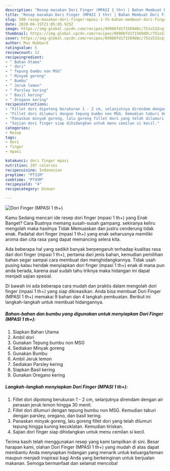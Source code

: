 ```yaml
---
description: "Resep masakan Dori Finger (MPASI 1 th+) | Bahan Membuat Dori Finger (MPASI 1 th+) Yang Bisa Manjain Lidah"
title: "Resep masakan Dori Finger (MPASI 1 th+) | Bahan Membuat Dori Finger (MPASI 1 th+) Yang Bisa Manjain Lidah"
slug: 508-resep-masakan-dori-finger-mpasi-1-th-bahan-membuat-dori-finger-mpasi-1-th-yang-bisa-manjain-lidah
date: 2020-06-15T21:05:05.925Z
image: https://img-global.cpcdn.com/recipes/89986fd1f1569d8c/751x532cq70/dori-finger-mpasi-1-th-foto-resep-utama.jpg
thumbnail: https://img-global.cpcdn.com/recipes/89986fd1f1569d8c/751x532cq70/dori-finger-mpasi-1-th-foto-resep-utama.jpg
cover: https://img-global.cpcdn.com/recipes/89986fd1f1569d8c/751x532cq70/dori-finger-mpasi-1-th-foto-resep-utama.jpg
author: Max Hubbard
ratingvalue: 5
reviewcount: 12
recipeingredient:
- " Bahan Utama"
- " dori"
- " Tepung bumbu non MSG"
- " Minyak goreng"
- " Bumbu"
- " Jeruk lemon"
- " Parsley kering"
- " Basil kering"
- " Oregano kering"
recipeinstructions:
- "Fillet dori dipotong berukuran 1 - 2 cm, selanjutnya direndam dengan air perasan jeruk lemon hingga 30 menit."
- "Fillet dori dilumuri dengan tepung bumbu non MSG. Kemudian taburi dengan parsley, oregano, dan basil kering."
- "Panaskan minyak goreng, lalu goreng fillet dori yang telah dilumuri tepung hingga kuning kecoklatan. Kemudian tiriskan."
- "Sajian dori finger siap dihidangkan untuk menu cemilan si kecil."
categories:
- Resep
tags:
- dori
- finger
- mpasi

katakunci: dori finger mpasi 
nutrition: 297 calories
recipecuisine: Indonesian
preptime: "PT31M"
cooktime: "PT45M"
recipeyield: "4"
recipecategory: Dinner

---
```



![Dori Finger (MPASI 1 th+)](https://img-global.cpcdn.com/recipes/89986fd1f1569d8c/751x532cq70/dori-finger-mpasi-1-th-foto-resep-utama.jpg)

Kamu Sedang mencari ide resep dori finger (mpasi 1 th+) yang Enak Banget? Cara Buatnya memang susah-susah gampang. sekiranya keliru mengolah maka hasilnya Tidak Memuaskan dan justru cenderung tidak enak. Padahal dori finger (mpasi 1 th+) yang enak seharusnya memiliki aroma dan cita rasa yang dapat memancing selera kita.



Ada beberapa hal yang sedikit banyak berpengaruh terhadap kualitas rasa dari dori finger (mpasi 1 th+), pertama dari jenis bahan, kemudian pemilihan bahan segar sampai cara membuat dan menghidangkannya. Tidak usah pusing kalau hendak menyiapkan dori finger (mpasi 1 th+) enak di mana pun anda berada, karena asal sudah tahu triknya maka hidangan ini dapat menjadi sajian spesial.


Di bawah ini ada beberapa cara mudah dan praktis dalam mengolah dori finger (mpasi 1 th+) yang siap dikreasikan. Anda bisa membuat Dori Finger (MPASI 1 th+) memakai 9 bahan dan 4 langkah pembuatan. Berikut ini langkah-langkah untuk membuat hidangannya.

<!--inarticleads1-->

##### Bahan-bahan dan bumbu yang digunakan untuk menyiapkan Dori Finger (MPASI 1 th+):

1. Siapkan  Bahan Utama
1. Ambil  dori
1. Gunakan  Tepung bumbu non MSG
1. Sediakan  Minyak goreng
1. Gunakan  Bumbu
1. Ambil  Jeruk lemon
1. Sediakan  Parsley kering
1. Siapkan  Basil kering
1. Gunakan  Oregano kering




<!--inarticleads2-->

##### Langkah-langkah menyiapkan Dori Finger (MPASI 1 th+):

1. Fillet dori dipotong berukuran 1 - 2 cm, selanjutnya direndam dengan air perasan jeruk lemon hingga 30 menit.
1. Fillet dori dilumuri dengan tepung bumbu non MSG. Kemudian taburi dengan parsley, oregano, dan basil kering.
1. Panaskan minyak goreng, lalu goreng fillet dori yang telah dilumuri tepung hingga kuning kecoklatan. Kemudian tiriskan.
1. Sajian dori finger siap dihidangkan untuk menu cemilan si kecil.




Terima kasih telah menggunakan resep yang kami tampilkan di sini. Besar harapan kami, olahan Dori Finger (MPASI 1 th+) yang mudah di atas dapat membantu Anda menyiapkan hidangan yang menarik untuk keluarga/teman maupun menjadi inspirasi bagi Anda yang berkeinginan untuk berjualan makanan. Semoga bermanfaat dan selamat mencoba!
